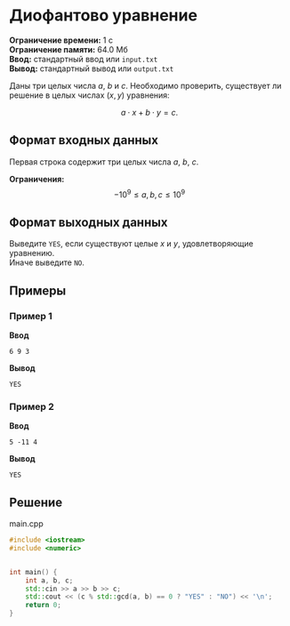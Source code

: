 # Диофантово уравнение

**Ограничение времени:** 1 с  
**Ограничение памяти:** 64.0 Мб  
**Ввод:** стандартный ввод или `input.txt`  
**Вывод:** стандартный вывод или `output.txt`

Даны три целых числа $a$, $b$ и $c$. Необходимо проверить, существует ли решение в целых числах $(x, y)$ уравнения:

$$
a \cdot x + b \cdot y = c.
$$

## Формат входных данных

Первая строка содержит три целых числа $a$, $b$, $c$.

**Ограничения:**  
$$
-10^9 \leq a, b, c \leq 10^9
$$

## Формат выходных данных

Выведите `YES`, если существуют целые $x$ и $y$, удовлетворяющие уравнению.  
Иначе выведите `NO`.

## Примеры

### Пример 1

**Ввод**  
```
6 9 3
```

**Вывод**  
```
YES
```

### Пример 2

**Ввод**  
```
5 -11 4
```

**Вывод**  
```
YES
```
## Решение

main.cpp
```cpp
#include <iostream>
#include <numeric>


int main() {
    int a, b, c;
    std::cin >> a >> b >> c;
    std::cout << (c % std::gcd(a, b) == 0 ? "YES" : "NO") << '\n';
    return 0;
}
```
